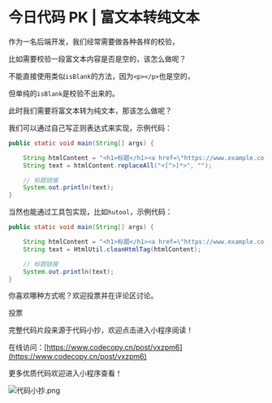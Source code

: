 # 今日代码 PK | 富文本转纯文本

作为一名后端开发，我们经常需要做各种各样的校验，

比如需要校验一段富文本内容是否是空的，该怎么做呢？

不能直接使用类似`isBlank`的方法，因为`<p></p>`也是空的，

但单纯的`isBlank`是校验不出来的。

此时我们需要将富文本转为纯文本，那该怎么做呢？

我们可以通过自己写正则表达式来实现，示例代码：

```java
public static void main(String[] args) {

    String htmlContent = "<h1>标题</h1><a href=\"https://www.example.com\">链接</a>";
    String text = htmlContent.replaceAll("<[^>]*>", "");

    // 标题链接
    System.out.println(text);
}
```

当然也能通过工具包实现，比如`hutool`，示例代码：

```java
public static void main(String[] args) {

    String htmlContent = "<h1>标题</h1><a href=\"https://www.example.com\">链接</a>";
    String text = HtmlUtil.cleanHtmlTag(htmlContent);

    // 标题链接
    System.out.println(text);
}
```

你喜欢哪种方式呢？欢迎投票并在评论区讨论。

投票

完整代码片段来源于代码小抄，欢迎点击进入小程序阅读！

在线访问：[https://www.codecopy.cn/post/vxzpm6](https://www.codecopy.cn/post/vxzpm6)

更多优质代码欢迎进入小程序查看！

![代码小抄.png](..%2Fimgs%2F%E4%BB%A3%E7%A0%81%E5%B0%8F%E6%8A%84.png)


